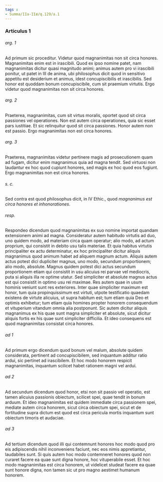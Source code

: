 ```yaml
---
tags : 
- Summa/IIa-IIæ/q.129/a.1
---
```


### Articulus 1

###### arg. 1
Ad primum sic proceditur. Videtur quod magnanimitas non sit circa honores. Magnanimitas enim est in irascibili. Quod ex ipso nomine patet, nam magnanimitas dicitur quasi magnitudo animi; animus autem pro vi irascibili ponitur, ut patet in III de anima, ubi philosophus dicit quod in sensitivo appetitu est desiderium et animus, idest concupiscibilis et irascibilis. Sed honor est quoddam bonum concupiscibile, cum sit praemium virtutis. Ergo videtur quod magnanimitas non sit circa honores.

###### arg. 2
Praeterea, magnanimitas, cum sit virtus moralis, oportet quod sit circa passiones vel operationes. Non est autem circa operationes, quia sic esset pars iustitiae. Et sic relinquitur quod sit circa passiones. Honor autem non est passio. Ergo magnanimitas non est circa honores.

###### arg. 3
Praeterea, magnanimitas videtur pertinere magis ad prosecutionem quam ad fugam, dicitur enim magnanimus quia ad magna tendit. Sed virtuosi non laudantur ex hoc quod cupiunt honores, sed magis ex hoc quod eos fugiunt. Ergo magnanimitas non est circa honores.

###### s. c.
Sed contra est quod philosophus dicit, in IV Ethic., quod *magnanimus est circa honores et inhonorationes*.

###### resp.
Respondeo dicendum quod magnanimitas ex suo nomine importat quandam extensionem animi ad magna. Consideratur autem habitudo virtutis ad duo, uno quidem modo, ad materiam circa quam operatur; alio modo, ad actum proprium, qui consistit in debito usu talis materiae. Et quia habitus virtutis principaliter ex actu determinatur, ex hoc principaliter dicitur aliquis magnanimus quod animum habet ad aliquem magnum actum. Aliquis autem actus potest dici dupliciter magnus, uno modo, secundum proportionem; alio modo, absolute. Magnus quidem potest dici actus secundum proportionem etiam qui consistit in usu alicuius rei parvae vel mediocris, puta si aliquis illa re optime utatur. Sed simpliciter et absolute magnus actus est qui consistit in optimo usu rei maximae. Res autem quae in usum hominis veniunt sunt res exteriores. Inter quae simpliciter maximum est honor, tum quia propinquissimum est virtuti, utpote testificatio quaedam existens de virtute alicuius, ut supra habitum est; tum etiam quia Deo et optimis exhibetur; tum etiam quia homines propter honorem consequendum et vituperium vitandum omnia alia postponunt. Sic autem dicitur aliquis magnanimus ex his quae sunt magna simpliciter et absolute, sicut dicitur aliquis fortis ex his quae sunt simpliciter difficilia. Et ideo consequens est quod magnanimitas consistat circa honores.

###### ad 1
Ad primum ergo dicendum quod bonum vel malum, absolute quidem considerata, pertinent ad concupiscibilem, sed inquantum additur ratio ardui, sic pertinet ad irascibilem. Et hoc modo honorem respicit magnanimitas, inquantum scilicet habet rationem magni vel ardui.

###### ad 2
Ad secundum dicendum quod honor, etsi non sit passio vel operatio, est tamen alicuius passionis obiectum, scilicet spei, quae tendit in bonum arduum. Et ideo magnanimitas est quidem immediate circa passionem spei, mediate autem circa honorem, sicut circa obiectum spei, sicut et de fortitudine supra dictum est quod est circa pericula mortis inquantum sunt obiectum timoris et audaciae.

###### ad 3
Ad tertium dicendum quod illi qui contemnunt honores hoc modo quod pro eis adipiscendis nihil inconveniens faciunt, nec eos nimis appretiantur, laudabiles sunt. Si quis autem hoc modo contemneret honores quod non curaret facere ea quae sunt digna honore, hoc vituperabile esset. Et hoc modo magnanimitas est circa honorem, ut videlicet studeat facere ea quae sunt honore digna, non tamen sic ut pro magno aestimet humanum honorem.

